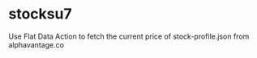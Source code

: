 # stocksu7
Use Flat Data Action to fetch the current price of stock-profile.json from alphavantage.co
